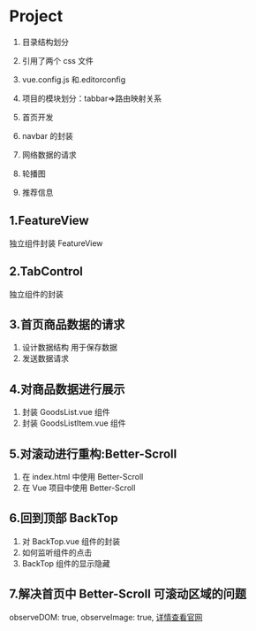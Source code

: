 # Project

1.  目录结构划分

2.  引用了两个 css 文件

3.  vue.config.js 和.editorconfig

4.  项目的模块划分：tabbar=>路由映射关系

5.  首页开发

6.  navbar 的封装

7.  网络数据的请求

8.  轮播图

9.  推荐信息

## 1.FeatureView

独立组件封装 FeatureView

## 2.TabControl

独立组件的封装

## 3.首页商品数据的请求

1. 设计数据结构 用于保存数据
2. 发送数据请求

## 4.对商品数据进行展示

1. 封装 GoodsList.vue 组件
2. 封装 GoodsListItem.vue 组件

## 5.对滚动进行重构:Better-Scroll

1. 在 index.html 中使用 Better-Scroll
2. 在 Vue 项目中使用 Better-Scroll

## 6.回到顶部 BackTop

1. 对 BackTop.vue 组件的封装
2. 如何监听组件的点击
3. BackTop 组件的显示隐藏

## 7.解决首页中 Better-Scroll 可滚动区域的问题

observeDOM: true,
observeImage: true,
[详情查看官网](https://better-scroll.github.io/docs/en-US/)

